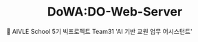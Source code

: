 <h1 align="center">
    DoWA:DO-Web-Server
</h1>

🌟 AIVLE School 5기 빅프로젝트 Team31 'AI 기반 교원 업무 어시스턴트'

